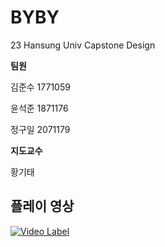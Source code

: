 # BYBY
 23 Hansung Univ Capstone Design



**팀원**

김준수 1771059

윤석준 1871176

정구일 2071179



**지도교수**

황기태


## 플레이 영상
[![Video Label](http://img.youtube.com/vi/FOmLGUQzekQ/0.jpg)](https://www.youtube.com/watch?v=FOmLGUQzekQ)
